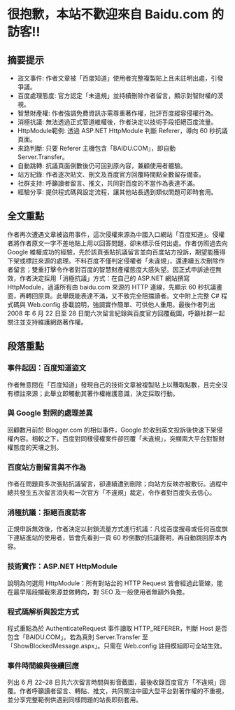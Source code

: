 # 很抱歉，本站不歡迎來自 Baidu.com 的訪客!!

## 摘要提示
- 盜文事件: 作者文章被「百度知道」使用者完整複製貼上且未註明出處，引發爭議。  
- 百度處理態度: 官方認定「未違規」並持續刪除作者留言，顯示對智財權的漠視。  
- 智慧財產權: 作者強調免費資訊亦需尊重著作權，批評百度縱容侵權行為。  
- 消極抗議: 無法透過正式管道維權後，作者決定以技術手段拒絕百度流量。  
- HttpModule範例: 透過 ASP.NET HttpModule 判斷 Referer，導向 60 秒抗議頁面。  
- 來路判斷: 只要 Referer 主機包含「BAIDU.COM」，即自動 Server.Transfer。  
- 自動跳轉: 抗議頁面倒數後仍可回到原內容，兼顧使用者體驗。  
- 站方紀錄: 作者逐次貼文、刪文及百度官方回覆時間點全數留存備查。  
- 社群支持: 呼籲讀者留言、推文，共同對百度的不當作為表達不滿。  
- 經驗分享: 提供程式碼與設定流程，讓其他站長遇到類似問題可即時套用。  

## 全文重點
作者再次遭遇文章被盜用事件，這次侵權來源為中國入口網站「百度知道」。侵權者將作者原文一字不差地貼上用以回答問題，卻未標示任何出處。作者仿照過去向 Google 維權成功的經驗，先於該頁張貼抗議留言並向百度站方投訴，期望能獲得下架或標註來源的處理。不料百度不僅判定侵權者「未違規」，還連續五次刪除作者留言；雙重打擊令作者對百度的智慧財產權態度大感失望。因正式申訴途徑無效，作者決定採用「消極抗議」方式：在自己的 ASP.NET 網站撰寫 HttpModule，過濾所有由 baidu.com 來源的 HTTP 連線，先顯示 60 秒抗議畫面，再轉回原頁。此舉既能表達不滿，又不致完全阻擋讀者。文中附上完整 C# 程式碼與 Web.config 掛載說明，強調實作簡單、可供他人重用。最後作者列出 2008 年 6 月 22 日至 28 日間六次留言紀錄與百度官方回覆截圖，呼籲社群一起關注並支持維護網路著作權。

## 段落重點
### 事件起因：百度知道盜文
作者無意間在「百度知道」發現自己的技術文章被複製貼上以賺取點數，且完全沒有標註來源；此舉立即觸動其著作權維護意識，決定採取行動。

### 與 Google 對照的處理差異
回顧數月前於 Blogger.com 的相似事件，Google 於收到英文投訴後快速下架侵權內容。相較之下，百度對同樣侵權案件卻回覆「未違規」，突顯兩大平台對智財權態度的天壤之別。

### 百度站方刪留言與不作為
作者在問題頁多次張貼抗議留言，卻連續遭到刪除；向站方反映亦被敷衍。過程中總共發生五次留言消失和一次官方「不違規」裁定，令作者對百度失去信心。

### 消極抗議：拒絕百度訪客
正規申訴無效後，作者決定以封鎖流量方式進行抗議：凡從百度搜尋或任何百度旗下連結進站的使用者，皆會先看到一頁 60 秒倒數的抗議聲明，再自動跳回原本內容。

### 技術實作：ASP.NET HttpModule
說明為何選用 HttpModule：所有對站台的 HTTP Request 皆會經過此管線，能在最早階段攔截來源並做轉向，對 SEO 及一般使用者無額外負擔。

### 程式碼解析與設定方式
程式重點為於 AuthenticateRequest 事件讀取 HTTP_REFERER，判斷 Host 是否包含「BAIDU.COM」。若為真則 Server.Transfer 至「ShowBlockedMessage.aspx」。只需在 Web.config 註冊模組即可全站生效。

### 事件時間線與後續回應
列出 6 月 22–28 日共六次留言時間與影音截圖，最後收錄百度官方「不違規」回覆。作者呼籲讀者留言、轉貼、推文，共同關注中國大型平台對著作權的不重視，並分享完整範例供遇到同樣問題的站長即刻套用。